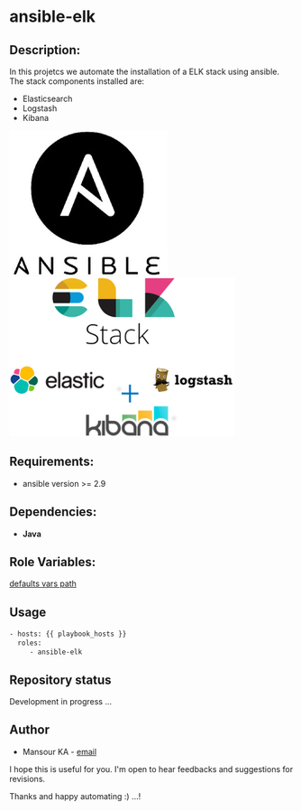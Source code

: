 ansible-elk
===========

Description:
------------

In this projetcs we automate the installation of a ELK stack using ansible.
The stack components installed are:
- Elasticsearch
-  Logstash
-  Kibana

![alt text](ansible.png)![alt text](elk-stack.png)

Requirements:
------------
* ansible version >= 2.9

Dependencies:
-------------

- **Java**

Role Variables:
---------------

[defaults vars path](./roles/ansible-elk/vars/main.yml)



Usage
----------------

    - hosts: {{ playbook_hosts }}
      roles:
         - ansible-elk


Repository status
-----------------

Development in progress ...

Author
------
* Mansour KA - [email](kamansour06@gmail.com)

I hope this is useful for you. I'm open to hear feedbacks and suggestions for revisions.

Thanks and happy automating :) ...!